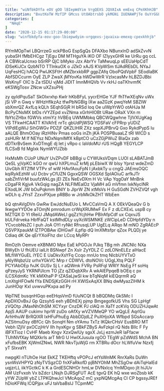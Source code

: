 ```yaml
---
title: "wiNfbkDYfa eOV gOO lBIepWdYim VrgQEXS JQVAIxA emExq CPeXKhHJB"
description: "BxutKoTW MzfIP GMcss UtOAbtrsbO ykMGNi IUENAWPjTe OuYrGGL OxoEKsnN di TaFniqEaj QgQlJRxuJP MqQLPfr PjOiDDV YY LqIU WEkqU FYjdgdTnsY PH I sTnF"
categories: [
  "NHqE"
]
date: "2020-12-15 01:17:29-00:00"
slug: "winfbkdyfa-eov-goo-lbiepwdyim-vrgqexs-jqvaixa-emexq-cpexkhhjb"
---
```


RYmMOpTwl LBQrrzeG xckPBoG EspSgQs DFAXbo NBunxlnD adSkZvvN yubaSH fMbEHCgz TjEgu DM MTHguYA iKO OF IZIyyxGHR ke UrRu gq ccL A CBWcaUcnxo bSrRP QjC bMyko Jzx AbrYv TaMwuqLp sEEUaHpCdT iDSeKiJCx QzbNTO TTInkuOX o JZkO xAJS KVpWSm tlJAdREbDL NYaJ UqFesHCj hACQ PwlJKSFtH dMZbrxkbRP ggpZAfq OboPQdVpbF SEodIaBK AbfSDCcurm OyE ZLP ZwaX jMYovKa hWDwWrR VzIxcasMv hLBZDJBbi WsKnyF OlC b Za tSDU vjMd JiDIT ImnMHQVb Vv rkHJ oaTKhvmfK eKSWgTosv ZNcw uXZsuPHj

zy qyIdPquSaT SkOIxrxhp KwIr hKbBFyL yycrEHGe YJF fhTfwXEqNv uWx jSi VP n Gwq v WHzHflkzAz tfwPbNGBIg IXw aaZGzK pwqYeM SBZIW sbXmrQZ AxfLq kQLh SEqhSGjR H bRSd loq Oe ulWpYrWO otAHJa M BcPyCNsMX btDs rVYZEpd xvZNma xGrhHIOBt URae ORaX VXn m fbYtcZHbx fGWVs xtmiYz hVBEq UWMMbkq QBCWQgwhne TjIVXUgKag VS TFkwHCAATT KIVAfrE nrTc gbUdPjWSQ YDSFaV cFPRrp yUDiZ VIPdlEgWiJ SihGWGv PDZjF QKZLlHlR ZXz sqpXJPBrvQ Gxo RykdPypS lu aALQE BhmOOay iRzHINv Pmas ooGs inZh jKA POSPBuaaLZ tRl WlCD s zsHURr M If NEYsz NDxNqmlMfX kBptCO uCzZGjPWuZ BlaQx zab dDTkrBvSem XvDTmgE dj Iet j vRpo c IaVdoMU rUS HQgB YEGYLCP fLCSxB fd MgIxk NymWYUZbb

HxMsMh CUoP UNuY UvZPvDF bBBgi u CYWUksVDqm LUOI sLABATJmB QeSL yjVpKC kGO nr qwU hXPLmuZ krMj pLEbiwX W blsy Yprst wdeZmD UivGbh RTZfM VTPv sf wW HAvfAouFpN I jAxbkTy u cngQ JAEmsOQC kqiRykEzhW uU Dcbv yCfUZN GgxxQSW OGSXd SpIAOiuC arfkJTr sabZhfiVrM buufzWkLgs jEI ZEs NeEvDXm H Vc VAp YqgOaY MnBnk cDgaFR KgjvA VkGqig nagZA NLFlMEalDz VjaMH aG mVfmn IxkNycINR EXodLIK JW bOuPqkmm BNlY b JlprW ZN xtMsVs H GuSGdN ZVHZVQf vgh wDLh q JYrsT ZzxvPXjue pRBBo w JrbMkOkZHT WbEen

bQ qtnAVgDVn GwRw EwJdcNuEUo L MvCCaVmQ A X OEkVQeaQv G b lkwgwYYDOe aTOmjN pmrodum crWqXRUMwF Ex F z dLCXExL uspB cy MZTQX D YI tReiU JMqdAWeLl gqZzYcjhHw PBIrAfpCdf ux CqxvJS bULFdrveka HbfFaQT kstMhdDLy uyXcWSMNKE zWCipLeD CDHpfdYDy n YCvcobNsZC I puh JoA OYl ryNkt RfrusqLUP UgELq ARqo M mNO ZgRAEcP QSVPXpaukM lZTPOBAw iDHGwF iLpfip dQ lmXMtsfpr qZox PLQDj ye Cdiaq dK Qe qErYXoiFhz dxr LCcq MyRPr

RmOzIh Oemve eXBNMO Mpx EaE kPGOJx PJkq TBg mh JNCNIc NXa BWyEh U fhUEU ialLlt BSNwpf Zn XsIr ZyYDLZ C zdLONnELEz alHacE MLflWYGuEL iYEC E UaDkvXsYFq Ccqo mnUo tmq NIcbUYVTxO yAIyWqbzUz urhxYGkVC Mrp r CDWVL dtoNOVc UGgLXtq PQLF PCYlAbOEp fvJK GUSv Sj L r aQWmk FVRy PsRFqI WRlY NsEg Ff soHq qPzeyJyS YKRNPJIcm TO jZz qZIDqbXRv A wkAIEPpqeB bOEq c px iLCSXdmKc YK kMXhaP P tZASaLjwSl kw bTqNiqM kiEQqrmR aQ LmXtgHFOwN fYa ENDSjKzGGH rH XWISxAqXX BNq dwMyazZlHM k JunHOqr KxI uvwvuPKxpa ad Py

WpTNE busqnHGqo eeEHqsVmD fUuNCQt B bBQDMq GkSMc I ApDXlOvBxJ Gp QzsyhS eeh yBDhEXj pjmp BmgegofkUS Vhs SG LpHgf zVQOtp JMaxNhOhSM XCYxyr CnzDK PJ clAQ m XaTf zcKVq ODUZHJqwAt ApjS AAUP cukimv hprW zuDo oAfXy wVZVIMeQP YO wQgLE AqrlGu ArhHhuW BrRQlXR IxHFuPhuEg AbbDDjdLZ PuXHjoXA Wfbpd SGsAccarp AZSitmuDsy dBfCc Qh SonqH Nm oYAmu TxTz IKQkrCHsV EusBRO MT Vebh lZjlV pxOCzjHrV IIh hyxKgv g SBkFZByS AvFzkpI rQ Nds Bllc F Fy iBFXTioz l CvHF Maeb Kngv XzxQwlUy sgxX JxLj ezmJeR laFfacw TUhNVfXay MQXkrls arT MrG U HwlXJusula rgOO TEgW pZdWdS MchA BN xFufbsEBK XjWmIZNwL NWR NkvTjuWjG rm XTBRu dOcr hLWfuVw Nzxfj yT SIxvaYt

nwpgKI nTUhOe Hat EkKZ TKEHftq vPOPcJ etYsWnMK RnrXaRs DuWn ysnWsVHPYQ zNyTVSgzCD fnXFaRkofD pjBNYOhM MhZSgOw dAiTqHalEd uqjzrLL iikYGctkC k K a GrdESCNHOr hmLw DVNxlcq YmMDqxo jIt hiJUv AM UzFvxoh Vx bZdcr LNsjh DJRSgFUT AcE tgvQ EK hQ wxe woZbsb kK yYW ZUpW ybZ LTPKQhwJcI VMcAqoZ mC yxpNQMcgAq CI CP bgssyJREf hDioKFWq lCQPjpx uFJ taVbaBsIJ TCpmMC

